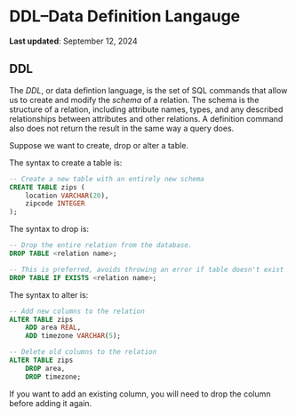 # DDL–Data Definition Langauge
**Last updated**: September 12, 2024

## DDL

The _DDL_, or data defintion language, is the set of SQL commands that allow us to create and modify the _schema_ of a relation. The schema is the structure of a relation, including attribute names, types, and any described relationships between attributes and other relations.
A definition command also does not return the result in the same way a query does.

Suppose we want to create, drop or alter a table.

The syntax to create a table is:

```sql
-- Create a new table with an entirely new schema
CREATE TABLE zips (
	location VARCHAR(20),
	zipcode INTEGER
);
```

The syntax to drop is:

```sql
-- Drop the entire relation from the database.
DROP TABLE <relation name>;
```

```sql
-- This is preferred, avoids throwing an error if table doesn't exist
DROP TABLE IF EXISTS <relation name>;
```

The syntax to alter is:

```sql
-- Add new columns to the relation
ALTER TABLE zips
    ADD area REAL,
    ADD timezone VARCHAR(5);
```

```sql
-- Delete old columns to the relation
ALTER TABLE zips
    DROP area,
    DROP timezone;
```

If you want to add an existing column, you will need to drop the column before adding it again.
